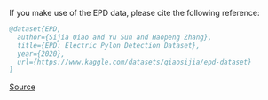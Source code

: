 If you make use of the EPD data, please cite the following reference:

``` bibtex 
@dataset{EPD,
  author={Sijia Qiao and Yu Sun and Haopeng Zhang},
  title={EPD: Electric Pylon Detection Dataset},
  year={2020},
  url={https://www.kaggle.com/datasets/qiaosijia/epd-dataset}
}
```

[Source](https://www.kaggle.com/datasets/qiaosijia/epd-dataset)